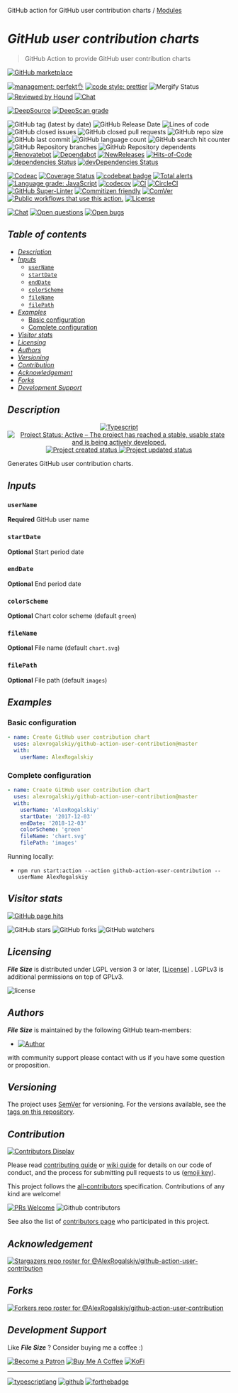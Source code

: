 GitHub action for GitHub user contribution charts / [Modules](modules.md)

# *GitHub user contribution charts*

> GitHub Action to provide GitHub user contribution charts

[![GitHub marketplace](https://img.shields.io/badge/marketplacegithub-styled--user--contribution-blue?logo=github)](https://github.com/marketplace/actions/styled-user-contribution)

[![management: perfekt👌](https://img.shields.io/badge/management-perfekt👌-red.svg)](https://github.com/lekterable/perfekt)
[![code style: prettier](https://img.shields.io/badge/code_style-prettier-ff69b4.svg)](https://github.com/prettier/prettier)
![Mergify Status](https://img.shields.io/endpoint.svg?url=https://gh.mergify.io/badges/AlexRogalskiy/github-action-user-contribution)
[![Reviewed by Hound](https://img.shields.io/badge/Reviewed_by-Hound-8E64B0.svg)](https://houndci.com)
[![Chat](https://img.shields.io/badge/chat-discussions-success.svg)](https://github.com/AlexRogalskiy/github-action-user-contribution/discussions)

[![DeepSource](https://deepsource.io/gh/AlexRogalskiy/github-action-user-contribution.svg/?label=active+issues\&show_trend=true)](https://deepsource.io/gh/AlexRogalskiy/github-action-user-contribution/?ref=repository-badge)
[![DeepScan grade](https://deepscan.io/api/teams/11946/projects/17041/branches/375447/badge/grade.svg)](https://deepscan.io/dashboard#view=project\&tid=11946\&pid=17041\&bid=375447)

![GitHub tag (latest by date)](https://img.shields.io/github/v/tag/AlexRogalskiy/github-action-user-contribution)
![GitHub Release Date](https://img.shields.io/github/release-date/AlexRogalskiy/github-action-user-contribution)
![Lines of code](https://tokei.rs/b1/github/AlexRogalskiy/github-action-user-contribution?category=lines)
![GitHub closed issues](https://img.shields.io/github/issues-closed/AlexRogalskiy/github-action-user-contribution)
![GitHub closed pull requests](https://img.shields.io/github/issues-pr-closed/AlexRogalskiy/github-action-user-contribution)
![GitHub repo size](https://img.shields.io/github/repo-size/AlexRogalskiy/github-action-user-contribution)
![GitHub last commit](https://img.shields.io/github/last-commit/AlexRogalskiy/github-action-user-contribution)
![GitHub language count](https://img.shields.io/github/languages/count/AlexRogalskiy/github-action-user-contribution)
![GitHub search hit counter](https://img.shields.io/github/search/AlexRogalskiy/github-action-user-contribution/goto)
![GitHub Repository branches](https://badgen.net/github/branches/AlexRogalskiy/github-action-user-contribution)
![GitHub Repository dependents](https://badgen.net/github/dependents-repo/AlexRogalskiy/github-action-user-contribution)
[![Renovatebot](https://badgen.net/badge/renovate/enabled/green?cache=300)](https://renovatebot.com/)
[![Dependabot](https://img.shields.io/badge/dependabot-enabled-1f8ceb.svg?style=flat-square)](https://dependabot.com/)
[![NewReleases](https://newreleases.io/badge.svg)](https://newreleases.io/github/AlexRogalskiy/github-action-user-contribution)
[![Hits-of-Code](https://hitsofcode.com/github/alexrogalskiy/github-action-user-contribution?branch=master)](https://hitsofcode.com/github/alexrogalskiy/github-action-user-contribution?branch=master/view?branch=master)
[![dependencies Status](https://status.david-dm.org/gh/AlexRogalskiy/github-action-user-contribution.svg)](https://david-dm.org/AlexRogalskiy/github-action-user-contribution)
[![devDependencies Status](https://status.david-dm.org/gh/AlexRogalskiy/github-action-user-contribution.svg)](https://david-dm.org/AlexRogalskiy/github-action-user-contribution?type=dev)

[![Codeac](https://static.codeac.io/badges/2-364233123.svg "Codeac")](https://app.codeac.io/github/AlexRogalskiy/github-action-user-contribution)
[![Coverage Status](https://coveralls.io/repos/github/AlexRogalskiy/github-action-user-contribution/badge.svg?branch=master)](https://coveralls.io/github/AlexRogalskiy/github-action-user-contribution?branch=master)
[![codebeat badge](https://codebeat.co/badges/43096f7e-887a-436c-b372-dd6667f1ae8c)](https://codebeat.co/projects/github-com-alexrogalskiy-github-action-user-contribution-master)
[![Total alerts](https://img.shields.io/lgtm/alerts/g/AlexRogalskiy/github-action-user-contribution.svg?logo=lgtm\&logoWidth=18)](https://lgtm.com/projects/g/AlexRogalskiy/github-action-user-contribution/alerts/)
[![Language grade: JavaScript](https://img.shields.io/lgtm/grade/javascript/g/AlexRogalskiy/github-action-user-contribution.svg?logo=lgtm\&logoWidth=18)](https://lgtm.com/projects/g/AlexRogalskiy/github-action-user-contribution/context:javascript)
[![codecov](https://codecov.io/gh/AlexRogalskiy/github-action-user-contribution/branch/master/graph/badge.svg?token=sN03T2VTfV)](https://codecov.io/gh/AlexRogalskiy/github-action-user-contribution)
[![CI](https://github.com/AlexRogalskiy/github-action-user-contribution/workflows/CI/badge.svg)](https://github.com/AlexRogalskiy/github-action-user-contribution/actions/workflows/build.yml)
[![CircleCI](https://circleci.com/gh/AlexRogalskiy/github-action-user-contribution.svg?style=shield)](https://circleci.com/gh/AlexRogalskiy/github-action-user-contribution)
[![GitHub Super-Linter](https://github.com/AlexRogalskiy/github-action-user-contribution/workflows/Lint%20Code%20Base/badge.svg)](https://github.com/marketplace/actions/super-linter)
[![Commitizen friendly](https://img.shields.io/badge/commitizen-friendly-brightgreen.svg)](http://commitizen.github.io/cz-cli/)
[![ComVer](https://img.shields.io/badge/ComVer-compliant-brightgreen.svg)][repo]
[![Public workflows that use this action.][total_usages]][search_results]
[![License][license_id]][license_content]

[![Chat](https://img.shields.io/badge/chat-discussions-success.svg)](https://github.com/AlexRogalskiy/github-action-user-contribution/discussions)
[![Open questions](https://img.shields.io/badge/Open-questions-blue.svg?style=flat-curved)](https://github.com/AlexRogalskiy/github-action-user-contribution/labels/question)
[![Open bugs](https://img.shields.io/badge/Open-bugs-red.svg?style=flat-curved)](https://github.com/AlexRogalskiy/github-action-user-contribution/labels/bug)

## *Table of contents*

- [*Description*](#description)
- [*Inputs*](#inputs)
  - [`userName`](#username)
  - [`startDate`](#startdate)
  - [`endDate`](#enddate)
  - [`colorScheme`](#colorscheme)
  - [`fileName`](#filename)
  - [`filePath`](#filepath)
- [*Examples*](#examples)
  - [Basic configuration](#basic-configuration)
  - [Complete configuration](#complete-configuration)
- [*Visitor stats*](#visitor-stats)
- [*Licensing*](#licensing)
- [*Authors*](#authors)
- [*Versioning*](#versioning)
- [*Contribution*](#contribution)
- [*Acknowledgement*](#acknowledgement)
- [*Forks*](#forks)
- [*Development Support*](#development-support)

## *Description*

<p align="center" style="text-align:center;">
    <a href="https://www.typescriptlang.org/">
        <img src="https://img.shields.io/badge/typescript%20-%23323330.svg?&logo=typescript&logoColor=%23F7DF1E" alt="Typescript" />
    </a>
    <a href="https://www.repostatus.org/#active">
        <img src="https://img.shields.io/badge/Project%20Status-Active-brightgreen" alt="Project Status: Active – The project has reached a stable, usable state and is being actively developed." />
    </a>
    <a href="https://badges.pufler.dev">
        <img src="https://badges.pufler.dev/created/AlexRogalskiy/github-action-user-contribution" alt="Project created status" />
    </a>
    <a href="https://badges.pufler.dev">
        <img src="https://badges.pufler.dev/updated/AlexRogalskiy/github-action-user-contribution" alt="Project updated status" />
    </a>
</p>

Generates GitHub user contribution charts.

## *Inputs*

### `userName`

**Required** GitHub user name

### `startDate`

**Optional** Start period date

### `endDate`

**Optional** End period date

### `colorScheme`

**Optional** Chart color scheme (default `green`)

### `fileName`

**Optional** File name (default `chart.svg`)

### `filePath`

**Optional** File path (default `images`)

## *Examples*

### Basic configuration

```yaml
- name: Create GitHub user contribution chart
  uses: alexrogalskiy/github-action-user-contribution@master
  with:
    userName: AlexRogalskiy
```

### Complete configuration

```yaml
- name: Create GitHub user contribution chart
  uses: alexrogalskiy/github-action-user-contribution@master
  with:
    userName: 'AlexRogalskiy'
    startDate: '2017-12-03'
    endDate: '2018-12-03'
    colorScheme: 'green'
    fileName: 'chart.svg'
    filePath: 'images'
```

Running locally:

- `npm run start:action --action github-action-user-contribution --userName AlexRogalskiy`

## *Visitor stats*

[![GitHub page hits](https://hits.seeyoufarm.com/api/count/incr/badge.svg?url=https%3A%2F%2Fgithub.com%2FAlexRogalskiy%2Fgithub-action-user-contribution\&count_bg=%2379C83D\&title_bg=%23555555\&icon=\&icon_color=%23E7E7E7\&title=hits\&edge_flat=true)](https://hits.seeyoufarm.com)

![GitHub stars](https://img.shields.io/github/stars/AlexRogalskiy/github-action-user-contribution?style=social)
![GitHub forks](https://img.shields.io/github/forks/AlexRogalskiy/github-action-user-contribution?style=social)
![GitHub watchers](https://img.shields.io/github/watchers/AlexRogalskiy/github-action-user-contribution?style=social)

## *Licensing*

***File Size*** is distributed under LGPL version 3 or later, \[[License](https://github.com/AlexRogalskiy/github-action-user-contribution/blob/master/LICENSE)]
. LGPLv3 is additional permissions on top of GPLv3.

![license](https://user-images.githubusercontent.com/19885116/48661948-6cf97e80-ea7a-11e8-97e7-b45332a13e49.png)

## *Authors*

***File Size*** is maintained by the following GitHub team-members:

- [![Author](https://img.shields.io/badge/author-AlexRogalskiy-FB8F0A)](https://github.com/AlexRogalskiy)

with community support please contact with us if you have some question or proposition.

## *Versioning*

The project uses [SemVer](http://semver.org/) for versioning. For the versions available, see the [tags on this repository][tags].

## *Contribution*

[![Contributors Display](https://badges.pufler.dev/contributors/AlexRogalskiy/github-action-user-contribution?size=50\&padding=5\&bots=true)](https://badges.pufler.dev)

Please read
[contributing guide](https://github.com/AlexRogalskiy/github-action-user-contribution/blob/master/.github/CONTRIBUTING.md) or [wiki guide][wiki]
for details on our code of conduct, and the process for submitting pull requests to us
([emoji key](https://allcontributors.org/docs/en/emoji-key)).

This project follows the [all-contributors](https://github.com/all-contributors/all-contributors)
specification. Contributions of any kind are welcome!

[![PRs Welcome](https://img.shields.io/badge/PRs-welcome-brightgreen.svg?style=flat-square)](http://makeapullrequest.com)
![Github contributors](https://img.shields.io/github/all-contributors/AlexRogalskiy/github-action-user-contribution)

See also the list of [contributors page][contributors] who participated in this project.

## *Acknowledgement*

[![Stargazers repo roster for @AlexRogalskiy/github-action-user-contribution](https://reporoster.com/stars/AlexRogalskiy/github-action-user-contribution)][stars]

## *Forks*

[![Forkers repo roster for @AlexRogalskiy/github-action-user-contribution](https://reporoster.com/forks/AlexRogalskiy/github-action-user-contribution)][forkers]

## *Development Support*

Like ***File Size*** ? Consider buying me a coffee :)

[![Become a Patron](https://img.shields.io/badge/Become_Patron-Support_me_on_Patreon-blue.svg?style=flat-square\&logo=patreon\&color=e64413)](https://www.patreon.com/alexrogalskiy)
[![Buy Me A Coffee](https://img.shields.io/badge/Donate-Buy%20me%20a%20coffee-yellow.svg?logo=buy%20me%20a%20coffee)](https://www.buymeacoffee.com/AlexRogalskiy)
[![KoFi](https://img.shields.io/badge/Donate-Buy%20me%20a%20coffee-yellow.svg?logo=ko-fi)](https://ko-fi.com/alexrogalskiy)

***

[![typescriptlang](https://img.shields.io/badge/made%20with-%20typescript-C1282D.svg?logo=typescript\&style=for-the-badge)](https://www.typescriptlang.org/)
[![github](https://img.shields.io/badge/powered%20by-%20github-7116FB.svg?logo=github\&style=for-the-badge)](https://github.com/)
[![forthebadge](https://img.shields.io/badge/build%20with-%20%E2%9D%A4-B6FF9B.svg?logo=heart\&style=for-the-badge)](https://forthebadge.com/)

<!--
[issues]: https://github.com/AlexRogalskiy/github-action-user-contribution/issues

[pulls]: https://github.com/AlexRogalskiy/github-action-user-contribution/pulls
-->

[repo]: https://github.com/AlexRogalskiy/github-action-user-contribution

[tags]: https://github.com/AlexRogalskiy/github-action-user-contribution/tags

[wiki]: https://github.com/AlexRogalskiy/github-action-user-contribution/wiki

[stars]: https://github.com/AlexRogalskiy/github-action-user-contribution/stargazers

[forkers]: https://github.com/AlexRogalskiy/github-action-user-contribution/network/members

[contributors]: https://github.com/AlexRogalskiy/github-action-user-contribution/graphs/contributors

[license_id]: https://img.shields.io/github/license/AlexRogalskiy/github-action-user-contribution

[license_content]: https://github.com/AlexRogalskiy/github-action-user-contribution/blob/master/LICENSE

[total_usages]: https://img.shields.io/endpoint?url=https%3A%2F%2Fapi-git-master.endbug.vercel.app%2Fapi%2Fgithub-actions%2Fused-by%3Faction%3DAlexRogalskiy%2Fgithub-action-user-contribution%26badge%3Dtrue

[search_results]: https://github.com/search?o=desc&q=AlexRogalskiy/github-action-user-contribution+path%3A.github%2Fworkflows+language%3AYAML&s=&type=Code
